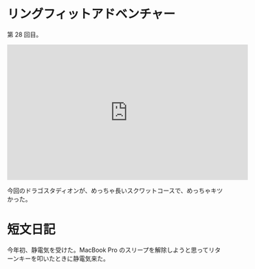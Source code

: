 # リングフィットアドベンチャー
第 28 回目。

<iframe width="560" height="315" src="https://www.youtube.com/embed/7L-lKSJEX7c" frameborder="0" allow="accelerometer; autoplay; clipboard-write; encrypted-media; gyroscope; picture-in-picture" allowfullscreen></iframe>

今回のドラゴスタディオンが、めっちゃ長いスクワットコースで、めっちゃキツかった。



# 短文日記
今年初、静電気を受けた。MacBook Pro のスリープを解除しようと思ってリターンキーを叩いたときに静電気来た。

